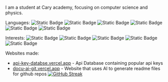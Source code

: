 I am a student at Cary academy, focusing on computer science and physics. 


Languages:
![Static Badge](https://img.shields.io/badge/Python-Yellow)
![Static Badge](https://img.shields.io/badge/HTML-orange)
![Static Badge](https://img.shields.io/badge/CSS-darkred)
![Static Badge](https://img.shields.io/badge/Javascript-lightblue)
![Static Badge](https://img.shields.io/badge/C%2B%2B-darkblue)
![Static Badge](https://img.shields.io/badge/lua-purple)

Interests:
![Static Badge](https://img.shields.io/badge/robotics-purple)
![Static Badge](https://img.shields.io/badge/saas-green)
![Static Badge](https://img.shields.io/badge/AI-orange)
![Static Badge](https://img.shields.io/badge/engineering-grey)
![Static Badge](https://img.shields.io/badge/web_dev-red)


Websites made:
- [api-key-databse.vercel.app](https://api-key-database.vercel.app/) - Api Database containing popular api keys
- [docu-ai-git.vercel.app](https://docu-ai-git.vercel.app/) - Website that uses AI to generate readme files for github repos
[![GitHub Streak](https://github-readme-streak-stats.herokuapp.com?user=natedemoss&theme=github-dark-blue&border_radius=4.4)](https://git.io/streak-stats)
